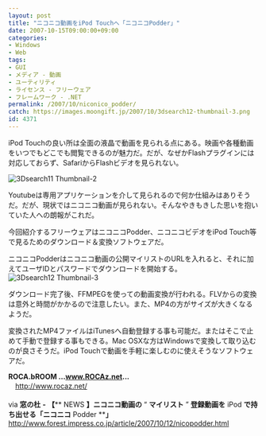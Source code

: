 ```yaml
---
layout: post
title: "ニコニコ動画をiPod Touchへ「ニコニコPodder」"
date: 2007-10-15T09:00:00+09:00
categories:
- Windows
- Web
tags: 
- GUI
- メディア - 動画
- ユーティリティ
- ライセンス - フリーウェア
- フレームワーク - .NET
permalink: /2007/10/niconico_podder/
catch: https://images.moongift.jp/2007/10/3dsearch12-thumbnail-3.png
id: 4371
---
```

iPod Touchの良い所は全面の液晶で動画を見られる点にある。映画や各種動画をいつでもどこでも閲覧できるのが魅力だ。だが、なぜかFlashプラグインには対応しておらず、SafariからFlashビデオを見られない。   
  
 ![3Dsearch11 Thumbnail-2](https://images.moongift.jp/2007/10/3dsearch11-thumbnail-2.png)  
  
Youtubeは専用アプリケーションを介して見られるので何か仕組みはありそうだ。だが、現状ではニコニコ動画が見られない。そんなやきもきした思いを抱いていた人への朗報がこれだ。   
  
今回紹介するフリーウェアはニコニコPodder、ニコニコビデオをiPod Touch等で見るためのダウンロード＆変換ソフトウェアだ。   
<!--more-->  
ニコニコPodderはニコニコ動画の公開マイリストのURLを入れると、それに加えてユーザIDとパスワードでダウンロードを開始する。   
 ![3Dsearch12 Thumbnail-3](https://images.moongift.jp/2007/10/3dsearch12-thumbnail-3.png)  
  
ダウンロード完了後、FFMPEGを使っての動画変換が行われる。FLVからの変換は意外と時間がかかるので注意したい。また、MP4の方がサイズが大きくなるようだ。   
  
変換されたMP4ファイルはiTunesへ自動登録する事も可能だ。またはそこで止めて手動で登録する事もできる。Mac OSXな方はWindowsで変換して取り込むのが良さそうだ。iPod Touchで動画を手軽に楽しむのに使えそうなソフトウェアだ。   
  
**ROCA.bROOM ...www.ROCAz.net...**   
　[http://www.rocaz.net/   
](http://www.rocaz.net/)  
via **窓の杜**  **-**  **【**** NEWS ****】ニコニコ動画の**** “ ****マイリスト**** ” ****登録動画を**** iPod ****で持ち出せる「ニコニコ**** Podder ****」**  
[http://www.forest.impress.co.jp/article/2007/10/12/nicopodder.html   
](http://www.forest.impress.co.jp/article/2007/10/12/nicopodder.html)

